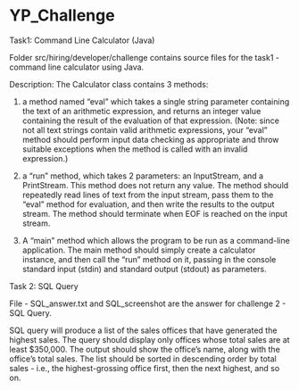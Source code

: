 # YP_Challenge

Task1: Command Line Calculator (Java)

Folder src/hiring/developer/challenge contains source files for the task1 - command line calculator using Java.

Description: 
The Calculator class contains 3 methods:

1) a method named “eval” which takes a single string parameter containing the text of an arithmetic expression, and returns an integer value containing the result of the evaluation of that expression. (Note: since not all text strings contain valid arithmetic expressions, your “eval” method should perform input data checking as appropriate and throw suitable exceptions when the method is called with an invalid expression.)

2) a “run” method, which takes 2 parameters: an InputStream, and a PrintStream. This method does not return any value. The method should repeatedly read lines of text from the input stream, pass them to the “eval” method for evaluation, and then write the results to the output stream. The method should terminate when EOF is reached on the input stream.

3) A “main” method which allows the program to be run as a command-line application. The main method should simply create a calculator instance, and then call the “run” method on it, passing in the console standard input (stdin) and standard output (stdout) as parameters.


Task 2: SQL Query

File - SQL_answer.txt and SQL_screenshot are the answer for challenge 2 - SQL Query. 

SQL query will produce a list of the sales offices that have generated the highest sales. The query should display only offices whose total sales are at least $350,000. The output should show the office’s name, along with the office’s total sales. The list should be sorted in descending order by total sales - i.e., the highest-grossing office first, then the next highest, and so on.




